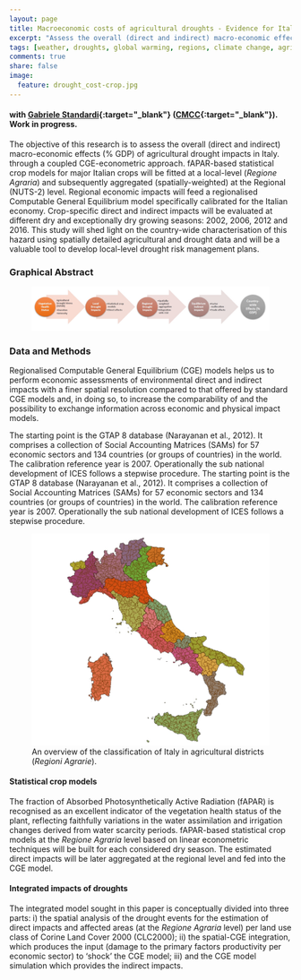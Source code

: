```yaml
---
layout: page
title: Macroeconomic costs of agricultural droughts - Evidence for Italy
excerpt: "Assess the overall (direct and indirect) macro-economic effects (%GVA) of agricultural drought impacts"
tags: [weather, droughts, global warming, regions, climate change, agriculture, agricultural district, crop, yields, adaptation, remote sensing, satellite]
comments: true
share: false
image:
  feature: drought_cost-crop.jpg
---
```


#### with [Gabriele Standardi](https://www.cmcc.it/people/standardi-gabriele){:target="_blank"} ([CMCC](https://www.cmcc.it/){:target="_blank"}). Work in progress.

The objective of this research is to assess the overall (direct and indirect) macro-economic effects (% GDP) of agricultural drought impacts in Italy. through a coupled CGE-econometric approach. fAPAR-based statistical crop models for major Italian crops will be fitted at a local-level (*Regione Agraria*) and subsequently aggregated (spatially-weighted) at the Regional (NUTS-2) level. Regional economic impacts will feed a regionalised Computable General Equilibrium model specifically calibrated for the Italian economy. Crop-specific direct and indirect impacts will be evaluated at different dry and exceptionally dry growing seasons: 2002, 2006, 2012 and 2016. This study will shed light on the country-wide characterisation of this hazard using spatially detailed agricultural and drought data and will be a valuable tool to develop local-level drought risk management plans.

### Graphical Abstract

<figure>
	<a href="/images/abstract.jpg"><img src="/images/abstract.jpg"></a>
</figure>

### Data and Methods

Regionalised Computable General Equilibrium (CGE) models helps us to perform economic assessments of environmental direct and indirect impacts with a finer spatial resolution compared to that offered by standard CGE models and, in doing so, to increase the comparability of and the possibility to exchange information across economic and physical impact models.

The starting point is the GTAP 8 database (Narayanan et al., 2012). It comprises a collection of Social Accounting Matrices (SAMs) for 57 economic sectors and 134 countries (or groups of countries) in the world. The calibration reference year is 2007. Operationally the sub national development of ICES follows a stepwise procedure. The starting point is the GTAP 8 database (Narayanan et al., 2012). It comprises a collection of Social Accounting Matrices (SAMs) for 57 economic sectors and 134 countries (or groups of countries) in the world. The calibration reference year is 2007. Operationally the sub national development of ICES follows a stepwise procedure.

<figure>
	<a href="/images/RA_map.jpg"><img src="/images/RA_map.jpg"></a>
	<figcaption>An overview of the classification of Italy in agricultural districts (<em>Regioni Agrarie</em>).</figcaption>
</figure>

#### Statistical crop models
The fraction of Absorbed Photosynthetically Active Radiation (fAPAR) is recognised as an excellent indicator of the vegetation health status of the plant, reflecting faithfully variations in the water assimilation and irrigation changes derived from water scarcity periods. fAPAR-based statistical crop models at the *Regione Agraria* level based on linear econometric techniques will be built for each considered dry season. The estimated direct impacts will be later aggregated at the regional level and fed into the CGE model.

#### Integrated impacts of droughts
The integrated model sought in this paper is conceptually divided into three parts: i) the spatial analysis of the drought events for the estimation of direct impacts and affected areas (at the *Regione Agraria* level) per land use class of Corine Land Cover 2000 (CLC2000); ii) the spatial-CGE integration, which produces the input (damage to the primary factors productivity per economic sector) to ‘shock’ the CGE model; iii) and the CGE model simulation which provides the indirect impacts.
